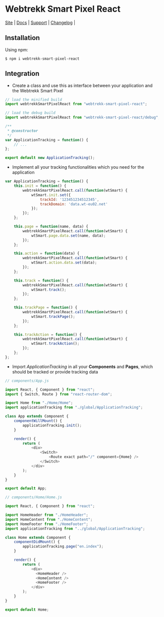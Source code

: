 # Webtrekk Smart Pixel React

[Site](https://www.webtrekk.com/) |
[Docs](https://docs.webtrekk.com/display/WSP/) |
[Support](https://support.webtrekk.com/) |
[Changelog](./CHANGELOG.md) |

## Installation

Using npm:

```shell
$ npm i webtrekk-smart-pixel-react
```

## Integration

* Create a class and use this as interface between your application and the Webtrekk Smart Pixel

```js
// load the minified build
import webtrekkSmartPixelReact from "webtrekk-smart-pixel-react";

// load the debug build
import webtrekkSmartPixelReact from "webtrekk-smart-pixel-react/debug";

/**
 * @constructor
 */
var ApplicationTracking = function() {
	// ...
};

export default new ApplicationTracking();
```

* Implement all your tracking functionalities which you need for the application

```js
var ApplicationTracking = function() {
	this.init = function() {
        webtrekkSmartPixelReact.call(function(wtSmart) {
            wtSmart.init.set({
                trackId: '123451234512345',
                trackDomain: 'data.wt-eu02.net'
            });
        });
    };

    this.page = function(name, data) {
        webtrekkSmartPixelReact.call(function(wtSmart) {
            wtSmart.page.data.set(name, data);
        });
    };

    this.action = function(data) {
        webtrekkSmartPixelReact.call(function(wtSmart) {
            wtSmart.action.data.set(data);
        });
    };

    this.track = function() {
        webtrekkSmartPixelReact.call(function(wtSmart) {
            wtSmart.track();
        });
    };

    this.trackPage = function() {
        webtrekkSmartPixelReact.call(function(wtSmart) {
            wtSmart.trackPage();
        });
    };

    this.trackAction = function() {
        webtrekkSmartPixelReact.call(function(wtSmart) {
            wtSmart.trackAction();
        });
    };
};
```

* Import *ApplicationTracking* in all your **Components** and **Pages**, which should be tracked or provide tracking data

```js
// components/App.js

import React, { Component } from "react";
import { Switch, Route } from "react-router-dom";

import Home from "./Home/Home";
import applicationTracking from "./global/ApplicationTracking";

class App extends Component {
    componentWillMount() {
        applicationTracking.init();
    }

    render() {
        return (
            <div>
                <Switch>
                    <Route exact path="/" component={Home} />
                </Switch>
            </div>
        );
    }
}

export default App;
```

```js
// components/Home/Home.js

import React, { Component } from "react";

import HomeHeader from "./HomeHeader";
import HomeContent from "./HomeContent";
import HomeFooter from "./HomeFooter";
import applicationTracking from "../global/ApplicationTracking";

class Home extends Component {
    componentDidMount() {
        applicationTracking.page("en.index");
    }

    render() {
        return (
            <div>
              <HomeHeader />
              <HomeContent />
              <HomeFooter />
            </div>
        );
    }
}

export default Home;
```
